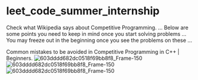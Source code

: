 # leet_code_summer_internship
Check what Wikipedia says about Competitive Programming. ... Below are some points you need to keep in mind once you start solving problems ... You may freeze out in the beginning once you see the problems on these ... 


Common mistakes to be avoided in Competitive Programming in C++ | Beginners.
![603dddd682dc0518f69bb8f8_Frame-150](https://media4.giphy.com/media/fwbZnTftCXVocKzfxR/200.webp?cid=ecf05e47kx2kibahvtsksz5npn4mvkg1lokmjv6daf0qz0hq&rid=200.webp&ct=g)
![603dddd682dc0518f69bb8f8_Frame-150](https://media1.giphy.com/media/VTtANKl0beDFQRLDTh/200w.webp?cid=ecf05e47kx2kibahvtsksz5npn4mvkg1lokmjv6daf0qz0hq&rid=200w.webp&ct=g)
![603dddd682dc0518f69bb8f8_Frame-150](https://media3.giphy.com/media/L1R1tvI9svkIWwpVYr/200w.webp?cid=ecf05e47kx2kibahvtsksz5npn4mvkg1lokmjv6daf0qz0hq&rid=200w.webp&ct=g)
